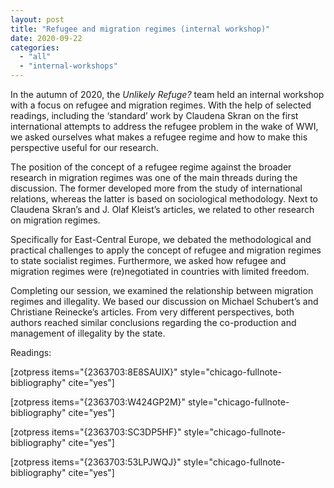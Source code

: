 ```yaml
---
layout: post
title: "Refugee and migration regimes (internal workshop)"
date: 2020-09-22
categories: 
  - "all"
  - "internal-workshops"
---
```


In the autumn of 2020, the _Unlikely Refuge?_ team held an internal workshop with a focus on refugee and migration regimes. With the help of selected readings, including the ‘standard’ work by Claudena Skran on the first international attempts to address the refugee problem in the wake of WWI, we asked ourselves what makes a refugee regime and how to make this perspective useful for our research.

The position of the concept of a refugee regime against the broader research in migration regimes was one of the main threads during the discussion. The former developed more from the study of international relations, whereas the latter is based on sociological methodology. Next to Claudena Skran’s and J. Olaf Kleist’s articles, we related to other research on migration regimes.

Specifically for East-Central Europe, we debated the methodological and practical challenges to apply the concept of refugee and migration regimes to state socialist regimes. Furthermore, we asked how refugee and migration regimes were (re)negotiated in countries with limited freedom.

Completing our session, we examined the relationship between migration regimes and illegality. We based our discussion on Michael Schubert’s and Christiane Reinecke’s articles. From very different perspectives, both authors reached similar conclusions regarding the co-production and management of illegality by the state.

Readings:

\[zotpress items="{2363703:8E8SAUIX}" style="chicago-fullnote-bibliography" cite="yes"\]

\[zotpress items="{2363703:W424GP2M}" style="chicago-fullnote-bibliography" cite="yes"\]

\[zotpress items="{2363703:SC3DP5HF}" style="chicago-fullnote-bibliography" cite="yes"\]

\[zotpress items="{2363703:53LPJWQJ}" style="chicago-fullnote-bibliography" cite="yes"\]
